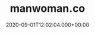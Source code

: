 ---
# GLOBAL 
layout: casestudy
page_type: casestudy
title: manwoman.co
published: true
links_visible: true

#SEO
seo_title:  +600 000 produktów i setki największych marek w jednym miejscu
seo_description: |-
  Nowoczesny portal stworzony dla miłośników mody, który gromadzi tysiące produktów i setki marek.
main_keywords:
  - realizacja sklepu manwoman.co

#HREFLANGS
display_hreflangs: false
hreflangs:

#MENU 
top_line:
  menu_title: manwoman.co
  cta_title: Przeczytaj o sukcesie sklepu
 
#SETTINGS
show_contact_in_footer: true

# CASESTUDY layout
cta_buttons:
  - name: Wyceń podobny projekt
    link: /kontakt.html
  - name: Wyceń podobny projekt
    link: /kontakt.html
testimonial_on_index: true
casestudy_on_index: false
cta: Przeczytaj o sukcesie


date: 2020-09-01T12:02:04.000+00:00


intro: 
  title: <strong>+600 000</strong> produktów i setki największych marek w jednym miejscu
  content: |-
    Nowoczesny portal stworzony dla miłośników mody, który gromadzi tysiące produktów i setki marek. Łatwe wyszukiwanie, przejrzysty proces zakupowy i nowoczesny design czynią serwis przyjaznym użytkownikom.


header:
  title: <strong>+600 000</strong> produktów i setki największych marek w jednym miejscu
  intro: |-
    Koncepcja projektu zakładała stworzenie strony z myślą o wszystkich miłośnikach mody. Ogromnym udogodnieniem jest w tym przypadku dostęp do najpopularniejszych oraz najbardziej pożądanych marek na rynku. Na wyciągnięcie ręki klient ma dostęp do wielu sklepów. Promocje, inspiracje i produkty wpisujące się w najnowsze trendy modowe - wszystko dostępne jest w jednym miejscu. Ponadto stworzony przez nasz zespół system pozwala na sprawne zarządzanie ogromną ilością informacji na temat produktów.
  main_photo: /uploads/manwoman-OG-image.jpg


screens:
  mobile: /uploads/casestudy-manwoman-mobile.jpg
  desktop: /uploads/casestudy-manwoman-desktop.jpg
  mobile_cover: /uploads/casestudy-manwoman-mobile-cover.jpg
  desktop_cover: /uploads/casestudy-manwoman-desktop-cover.jpg
colors:
  main: "00104E" 
  devices_border: "F9F9F9"


company: manwoman.com
company_logo: /uploads/logo-manwoman.svg
watermark: /uploads/manwoman-watermark.svg


customer_opinion:
  person: Robert Niechciał
  position: CEO
  photo: /uploads/robert-niechcial.jpg
  quotation: |-
    Zaprojektowanie strony obsługującej programy partnerskie jest zadaniem wymagającym doświadczenia i odpowiednich umiejętności. To właśnie te dwa czynniki zadecydowały o tym, że podjęliśmy współpracę z Projets. Na szczególną uwagę zasługuje komunikacja, która od początku była bardzo sprawna i przyjemna. Nowoczesne i funkcjonalne rozwiązania zaproponowane przez specjalistów w zupełności spełniły nasze oczekiwania. Dlatego z całą odpowiedzialnością możemy polecić Projets jako zespół do zadań specjalnych.
  quotation_small: |-
    Nowoczesne i funkcjonalne rozwiązania zaproponowane przez specjalistów w zupełności spełniły nasze oczekiwania. Dlatego z całą odpowiedzialnością możemy polecić Projets (...)
  quotation_sentence: (...) z całą odpowiedzialnością możemy polecić Projets jako zespół do zadań specjalnych.


project_categories:
  - _services/sklepy-internetowe.md
  - _services/aplikacje-internetowe.md
project_technologies:
  - _technologies/elastic-search.md
  - _technologies/react-js.md
  - _technologies/ruby-on-rails.md
project_range:
  - back-end
  - front-end


project_challenges:  |-
  Prace nad projektem rozpoczęliśmy od określenia celów strony. Naszym zadaniem było uruchomienie platformy, która będzie odpowiednio zoptymalizowana. 

  {:.list.list-positive}
  * Głównym założeniem było zintegrowanie kilku dobrze działających sieci afiliacyjnych, które zgromadzą w jednym miejscu setki sklepów, tysiące marek i miliony produktów.
  * Realizacja wyżej przedstawionej koncepcji wiązała się z przygotowaniem miejsca, w którym będzie odbywało się zarządzanie wszystkimi produktami.
  * Dążyliśmy do tego, aby możliwa była ciągła aktualizacja stanów, a wszelkie zmiany zachodzące w tym obszarze nie generowały żadnych komplikacji.
  * Bardzo ważna była struktura SEOfriendly - na której dość mocno się skupiliśmy.
  * Pracowaliśmy nad możliwością tworzenia kategorii wirtualnych, co przekładało się na opracowanie rozbudowanego katalogu produktów.
  * Naszym celem było opracowanie tagów produktów, które wprowadziły nowe możliwości w zakresie grupowania asortymentu.
  * Ostateczny punkt stanowiło połączenie wszystkich założeń i osiągnięcie odpowiedniej szybkości strony podczas jej przeglądania, co przy tak dużej bazie produktowej stanowiło prawdziwe wyzwanie.
project_process:  |-
  Cały proces przygotowania platformy bazował na uzgodnieniu z klientem jego oczekiwań. Na tej podstawie ustaliliśmy główne punkty, które stały się dla nas wyznacznikiem do podjęcia dalszych działań.

  Zdecydowaliśmy, że panel administracyjny będzie oparty na Ruby on Rails oraz Elasticsearch, co zapewni odpowiednia funkcjonalność. Pierwszy projekt w wersji MVP przedstawiliśmy klientowi po 2 miesiącach. Proces przygotowania strony został podzielony na 4-tygodniowe sprinty, dzięki czemu działania podejmowane przez naszych specjalistów były elastyczne, a jednocześnie cały czas mieliśmy stałą kontrolę nad poprawnością kolejnych czynności.

  Kolejnym etapem było stworzenie dodatkowej aplikacji frontendowej opartej na React.js. Jej wdrożenie zapewniło maksymalną szybkość ładowania się strony. 

  Wszystkie technologie zastosowane w procesie przygotowania platformy przełożyły się na najwyższą wydajność aplikacji - zarówno frontendowej, jak i backendowej - niezależnie od bardzo dużej ilości produktów.
project_result:  |-
  Zastosowanie wybranych przez nas technologii umożliwiło osiągnięcie celów, które założyliśmy na początku naszych działań.

  Wprowadziliśmy rozwiązania, dzięki którym:

  {:.list.list-positive}
  * powstały prężnie działające sieci afiliacyjne z szerokim wyborem marek, sklepów i produktów * dopasowanych do każdych potrzeb,
  * stworzyliśmy panel administracyjny, dzięki któremu w prosty sposób można zarządzać każdym produktem z jednego poziomu,
  * przygotowaliśmy system, który umożliwia szybką aktualizację stanów,
  * powstały kategorie wirtualne  i tagi produktów, dzięki którym kategoryzowanie produktów stało się szybkie i niezwykle łatwe,
  * wprowadziliśmy strukturę SEOfriendly - dzięki której serwis ma potencjał na uzyskanie wyższych wyników organicznych w wyszukiwarkach internetowych.

  Podsumowaniem naszych działań była optymalizacja platformy pod kątem szybkości jej przeglądania przy ilości informacji, które zostały na niej zgromadzone.


presentation:
  -
    graphic: /uploads/casestudy-manwoman-pic-1.jpg
    graphic_title:
    graphic_full_width: true
    graphic_size: 6
    content:  |-
      ## Różnorodność sklepów, marek i produktów w jednym miejscu
      Szeroki wybór produktów został zapewniony klientom dzięki dostępności wielu sklepów i marek na jednej stronie. Bogata oferta zróżnicowanego asortymentu dotyczy zarówno odzieży damskiej, męskiej, galanterii skórzanej, jak i akcesoriów dodatkowych. Jedna platforma odpowiada na wszystkie potrzeby zakupowe, a sam asortyment jest cały czas aktualizowany.
    content_size: 4
  -
    graphic: /uploads/casestudy-manwoman-pic-2.jpg
    graphic_title:
    graphic_full_width: true
    graphic_size: 6
    content:  |-
      ## Filtry wyszukiwania
      Filtrowanie produktów jest jedną z najważniejszych funkcji sklepu internetowego. To ona zapewnia klientowi wygodę wyszukiwania produktów, które go interesują. Zaawansowana filtracja uwzględnia takie kwestie jak kategorię produktu, kolor, cenę, markę, czy sklep. Konkretne produkty można wyszukiwać również po tagach produktów. Sam moduł odpowiadający za filtrację asortymentu jest bardzo czytelny i prosty w obsłudze, dlatego jego obsługa nie stanowi dla klienta żadnego problemu.
    content_size: 4
  -
    graphic: /uploads/casestudy-manwoman-pic-3.jpg
    graphic_title:
    graphic_full_width: true
    graphic_size: 6
    content:  |-
      ## Blog z wieloma inspiracjami
      Aktualizowany na bieżąco blog jest uzupełnieniem platformy. Stanowi doskonałe źródło informacji dla klienta. Przybliża znane marki, przedstawia wykorzystanie produktów, inspiruje i wprowadza w aktualne trendy. Wpisy blogowe są przygotowywane w czytelny dla użytkownika sposób, a ich dodatkowe elementy - linki, czy zdjęcia opisywanych produktów - sprawiają, że możliwe jest przejście do karty produktu i zapoznanie się z jego opisem i ceną.
    content_size: 4
  -
    graphic: /uploads/casestudy-manwoman-pic-4.jpg
    graphic_title:
    graphic_full_width: true
    graphic_size: 6
    content:  |-
      ## Drugi najszybciej "rosnący" serwis w Polsce w 2019 rok
      Stworzenie funkcjonalnej i odpowiednio zoptymalizowanej platformy było dla naszego zespołu wyzwaniem, z którym doskonale sobie poradziliśmy. Podjęte przy powstawaniu ManWoman działania wpisały się w trendy tworzenia stron www w 2019 roku. Wszystkie zastosowane przez nas rozwiązania przyczyniły się do tego, że serwis stał się drugą pod względem rozwoju platformą w całym kraju.
    content_size: 4
---
